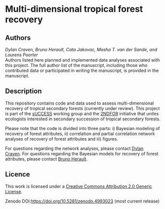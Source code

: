 # Multi-dimensional tropical forest recovery  

## Authors
*Dylan Craven, Bruno Herault, Cata Jakovac, Masha T. van der Sande, and Lourens Poorter*    
Authors listed here planned and implemented data analyses associated with this project. The full author list of the manuscript, including those who contributed data or participated in writing the manuscript, is provided in the manuscript.

## Description  

This repository contains code and data used to assess multi-dimensional recovery of tropical secondary forests (currently under review). This project is part of the [sUCCESS](https://www.idiv.de/de/sdiv/arbeitsgruppen/pool-of-working-groups/success.html) working group and the [2NDFOR](https://sites.google.com/view/2ndfor/home) initiative that unites ecologists interested in secondary succession of tropical secondary forests.   

Please note that the code is divided into three parts: i) Bayesian modeling of recovery of forest attributes, ii) correlation and partial correlation network analyses of recovery of forest attributes and iii) figures.  

For questions regarding the network analyses, please contact [Dylan Craven](mailto:dylan.craven@aya.yale.edu). For questions regarding the Bayesian models for recovery of forest attributes, please contact [Bruno Herault](bruno.herault@cirad.fr).

## Licence  
 
This work is licensed under a [Creative Commons Attribution 2.0 Generic License](https://creativecommons.org/licenses/by/2.0/).

Zenodo DOI:https://doi.org/10.5281/zenodo.4993023 (most current release)